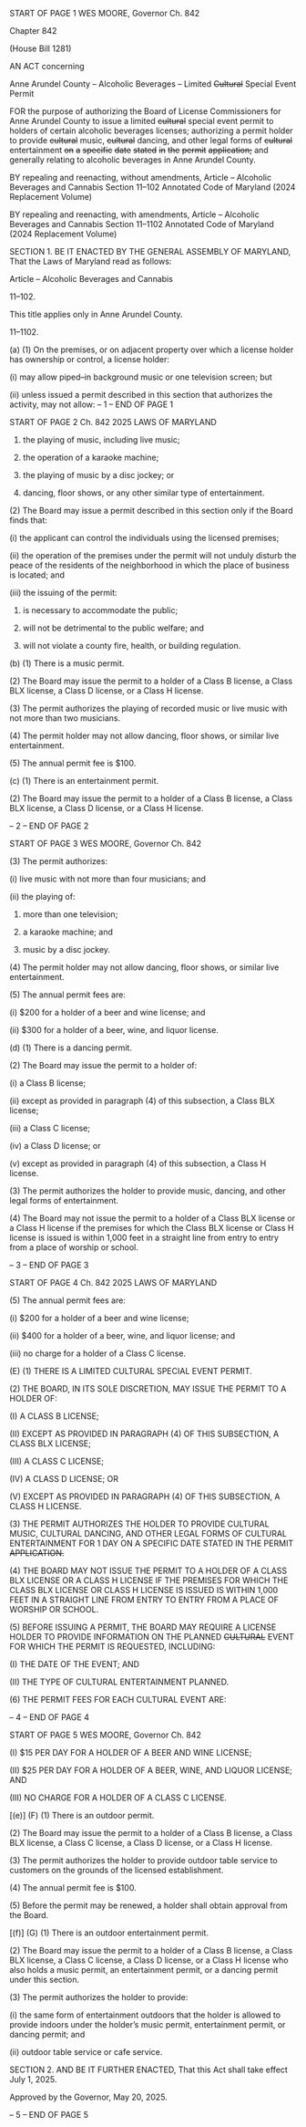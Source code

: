 START OF PAGE 1
WES MOORE, Governor Ch. 842

Chapter 842

(House Bill 1281)

AN ACT concerning

Anne Arundel County – Alcoholic Beverages – Limited ~~Cultural~~ Special Event
Permit

FOR the purpose of authorizing the Board of License Commissioners for Anne Arundel
County to issue a limited ~~cultural~~ special event permit to holders of certain alcoholic
beverages licenses; authorizing a permit holder to provide ~~cultural~~ music, ~~cultural~~
dancing, and other legal forms of ~~cultural~~ entertainment ~~on~~ ~~a~~ ~~specific~~ ~~date~~ ~~stated~~ ~~in~~
~~the~~ ~~permit~~ ~~application;~~ and generally relating to alcoholic beverages in Anne Arundel
County.

BY repealing and reenacting, without amendments,
Article – Alcoholic Beverages and Cannabis
Section 11–102
Annotated Code of Maryland
(2024 Replacement Volume)

BY repealing and reenacting, with amendments,
Article – Alcoholic Beverages and Cannabis
Section 11–1102
Annotated Code of Maryland
(2024 Replacement Volume)

SECTION 1. BE IT ENACTED BY THE GENERAL ASSEMBLY OF MARYLAND,
That the Laws of Maryland read as follows:

Article – Alcoholic Beverages and Cannabis

11–102.

This title applies only in Anne Arundel County.

11–1102.

(a) (1) On the premises, or on adjacent property over which a license holder
has ownership or control, a license holder:

(i) may allow piped–in background music or one television screen;
but

(ii) unless issued a permit described in this section that authorizes
the activity, may not allow:
– 1 –
END OF PAGE 1

START OF PAGE 2
Ch. 842 2025 LAWS OF MARYLAND

1. the playing of music, including live music;

2. the operation of a karaoke machine;

3. the playing of music by a disc jockey; or

4. dancing, floor shows, or any other similar type of
entertainment.

(2) The Board may issue a permit described in this section only if the Board
finds that:

(i) the applicant can control the individuals using the licensed
premises;

(ii) the operation of the premises under the permit will not unduly
disturb the peace of the residents of the neighborhood in which the place of business is
located; and

(iii) the issuing of the permit:

1. is necessary to accommodate the public;

2. will not be detrimental to the public welfare; and

3. will not violate a county fire, health, or building
regulation.

(b) (1) There is a music permit.

(2) The Board may issue the permit to a holder of a Class B license, a Class
BLX license, a Class D license, or a Class H license.

(3) The permit authorizes the playing of recorded music or live music with
not more than two musicians.

(4) The permit holder may not allow dancing, floor shows, or similar live
entertainment.

(5) The annual permit fee is $100.

(c) (1) There is an entertainment permit.

(2) The Board may issue the permit to a holder of a Class B license, a Class
BLX license, a Class D license, or a Class H license.

– 2 –
END OF PAGE 2

START OF PAGE 3
WES MOORE, Governor Ch. 842

(3) The permit authorizes:

(i) live music with not more than four musicians; and

(ii) the playing of:

1. more than one television;

2. a karaoke machine; and

3. music by a disc jockey.

(4) The permit holder may not allow dancing, floor shows, or similar live
entertainment.

(5) The annual permit fees are:

(i) $200 for a holder of a beer and wine license; and

(ii) $300 for a holder of a beer, wine, and liquor license.

(d) (1) There is a dancing permit.

(2) The Board may issue the permit to a holder of:

(i) a Class B license;

(ii) except as provided in paragraph (4) of this subsection, a Class
BLX license;

(iii) a Class C license;

(iv) a Class D license; or

(v) except as provided in paragraph (4) of this subsection, a Class H
license.

(3) The permit authorizes the holder to provide music, dancing, and other
legal forms of entertainment.

(4) The Board may not issue the permit to a holder of a Class BLX license
or a Class H license if the premises for which the Class BLX license or Class H license is
issued is within 1,000 feet in a straight line from entry to entry from a place of worship or
school.

– 3 –
END OF PAGE 3

START OF PAGE 4
Ch. 842 2025 LAWS OF MARYLAND

(5) The annual permit fees are:

(i) $200 for a holder of a beer and wine license;

(ii) $400 for a holder of a beer, wine, and liquor license; and

(iii) no charge for a holder of a Class C license.

(E) (1) THERE IS A LIMITED CULTURAL SPECIAL EVENT PERMIT.

(2) THE BOARD, IN ITS SOLE DISCRETION, MAY ISSUE THE PERMIT TO
A HOLDER OF:

(I) A CLASS B LICENSE;

(II) EXCEPT AS PROVIDED IN PARAGRAPH (4) OF THIS
SUBSECTION, A CLASS BLX LICENSE;

(III) A CLASS C LICENSE;

(IV) A CLASS D LICENSE; OR

(V) EXCEPT AS PROVIDED IN PARAGRAPH (4) OF THIS
SUBSECTION, A CLASS H LICENSE.

(3) THE PERMIT AUTHORIZES THE HOLDER TO PROVIDE CULTURAL
MUSIC, CULTURAL DANCING, AND OTHER LEGAL FORMS OF CULTURAL
ENTERTAINMENT FOR 1 DAY ON A SPECIFIC DATE STATED IN THE PERMIT
~~APPLICATION.~~

(4) THE BOARD MAY NOT ISSUE THE PERMIT TO A HOLDER OF A
CLASS BLX LICENSE OR A CLASS H LICENSE IF THE PREMISES FOR WHICH THE
CLASS BLX LICENSE OR CLASS H LICENSE IS ISSUED IS WITHIN 1,000 FEET IN A
STRAIGHT LINE FROM ENTRY TO ENTRY FROM A PLACE OF WORSHIP OR SCHOOL.

(5) BEFORE ISSUING A PERMIT, THE BOARD MAY REQUIRE A LICENSE
HOLDER TO PROVIDE INFORMATION ON THE PLANNED ~~CULTURAL~~ EVENT FOR
WHICH THE PERMIT IS REQUESTED, INCLUDING:

(I) THE DATE OF THE EVENT; AND

(II) THE TYPE OF CULTURAL ENTERTAINMENT PLANNED.

(6) THE PERMIT FEES FOR EACH CULTURAL EVENT ARE:

– 4 –
END OF PAGE 4

START OF PAGE 5
WES MOORE, Governor Ch. 842

(I) $15 PER DAY FOR A HOLDER OF A BEER AND WINE LICENSE;

(II) $25 PER DAY FOR A HOLDER OF A BEER, WINE, AND LIQUOR
LICENSE; AND

(III) NO CHARGE FOR A HOLDER OF A CLASS C LICENSE.

[(e)] (F) (1) There is an outdoor permit.

(2) The Board may issue the permit to a holder of a Class B license, a Class
BLX license, a Class C license, a Class D license, or a Class H license.

(3) The permit authorizes the holder to provide outdoor table service to
customers on the grounds of the licensed establishment.

(4) The annual permit fee is $100.

(5) Before the permit may be renewed, a holder shall obtain approval from
the Board.

[(f)] (G) (1) There is an outdoor entertainment permit.

(2) The Board may issue the permit to a holder of a Class B license, a Class
BLX license, a Class C license, a Class D license, or a Class H license who also holds a
music permit, an entertainment permit, or a dancing permit under this section.

(3) The permit authorizes the holder to provide:

(i) the same form of entertainment outdoors that the holder is
allowed to provide indoors under the holder’s music permit, entertainment permit, or
dancing permit; and

(ii) outdoor table service or cafe service.

SECTION 2. AND BE IT FURTHER ENACTED, That this Act shall take effect July
1, 2025.

Approved by the Governor, May 20, 2025.

– 5 –
END OF PAGE 5